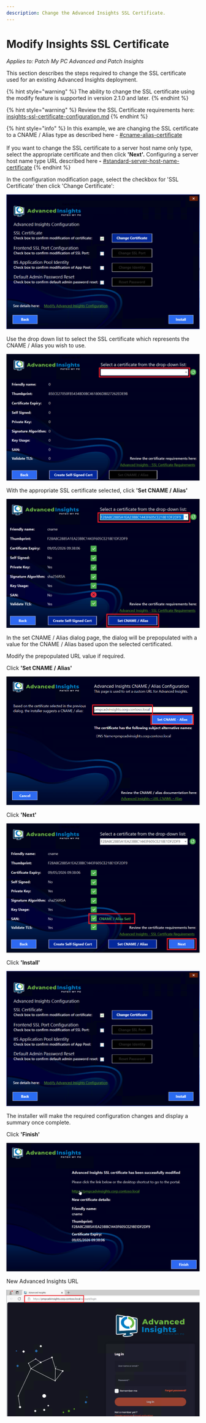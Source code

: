 ```yaml
---
description: Change the Advanced Insights SSL Certificate.
---
```


# Modify Insights SSL Certificate

_Applies to: Patch My PC Advanced and Patch Insights_

This section describes the steps required to change the SSL certificate used for an existing Advanced Insights deployment.

{% hint style="warning" %}
The ability to change the SSL certificate using the modify feature is supported in version 2.1.0 and later.
{% endhint %}

{% hint style="warning" %}
Review the SSL Certificate requirements here: [insights-ssl-certificate-configuration.md](../download-and-install-insights/insights-ssl-certificate-configuration.md "mention")
{% endhint %}

{% hint style="info" %}
In this example, we are changing the SSL certificate to a CNAME / Alias type as described here - [#cname-alias-certificate](../download-and-install-insights/insights-ssl-certificate-configuration.md#cname-alias-certificate "mention")\
\
If you want to change the SSL certificate to a server host name only type, select the appropriate certificate and then click **'Next'.** Configuring a server host name type URL described here **-** [#standard-server-host-name-certificate](../download-and-install-insights/insights-ssl-certificate-configuration.md#standard-server-host-name-certificate "mention")
{% endhint %}

In the configuration modification page, select the checkbox for 'SSL Certificate' then click 'Change Certificate':

![](/_images/vmconnect_KN0zxDuJp8.png "")

Use the drop down list to select the SSL certificate which represents the CNAME / Alias you wish to use.

![](/_images/image%20%281654%29.png "Certificate selection dialog")

With the appropriate SSL certificate selected, click **'Set CNAME / Alias'**

![](/_images/image%20%281655%29.png "Certificate selection dialog")

In the set CNAME / Alias dialog page, the dialog will be prepopulated with a value for the CNAME / Alias based upon the selected certificated.

Modify the prepopulated URL value if required.

Click **'Set CNAME / Alias'**

![](/_images/vmconnect_3ZByUA7acq%20%281%29.png "Set CNAME / Alias dialog")

Click **'Next'**

![](/_images/image%20%281656%29.png "Certificate selection dialog - CNAME / Alias set confirmed")

Click **'Install'**

![](/_images/vmconnect_KN0zxDuJp8%20%282%29.png "Certificate Modification option dialog")

The installer will make the required configuration changes and display a summary once complete.

Click **'Finish'**

![](/_images/image%20%281658%29.png "Certificate modification completion")

New Advanced Insights URL

![](/_images/vmconnect_hyyumsMyOf.png "New Advanced Insights URL")
